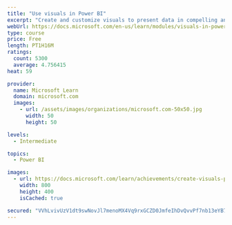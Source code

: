 ```yaml
---
title: "Use visuals in Power BI"
excerpt: "Create and customize visuals to present data in compelling and insightful ways."
webUrl: https://docs.microsoft.com/en-us/learn/modules/visuals-in-power-bi/
type: course
price: Free
length: PT1H16M
ratings:
  count: 5300
  average: 4.756415
heat: 59

provider:
  name: Microsoft Learn
  domain: microsoft.com
  images:
    - url: /assets/images/organizations/microsoft.com-50x50.jpg
      width: 50
      height: 50

levels:
  - Intermediate

topics:
  - Power BI

images:
  - url: https://docs.microsoft.com/learn/achievements/create-visuals-power-bi-desktop-social.png
    width: 800
    height: 400
    isCached: true

secured: "VVhLvivUzV1dt9swNovJl7menoMX4Vq9rxGCZD0JmfeIhDvQvvPf7nb13eYB7+HGAGdVESk9SZUfCt4YzDrLdxjf4zaySrkxc1COqO6ZJwbw32psxF+e2sl5X6foGOG2ZErzwTlWZrWKrhZE6XTlMhIbs+RF8GD3+rrPYEs61EjGo0i4QU3I9BG5m8RZl3gSdXII/XSIJ9FbKvhyvL37VAYDJIHxL4YPkl03rS+bTo1CPIE4kScdButSsZQNexMo34IStk7CiXkqAp73mTAh2lrYA6bDZB40KCp40sbPfjTK8N+4Jtr/hy93UODI0LA45v8vOVaz9Hlc9vPURtQNAHT5YKAkbnpCFoRHeFAjYFR5iotk6havnkLw+HKRJuPzh43okCjOgON0Ix3n04xkz8dKgVeiB9lHC1vi5j//hX8=;PsQzk/Yn2qSLF4JCvfzPTA=="
---
```


